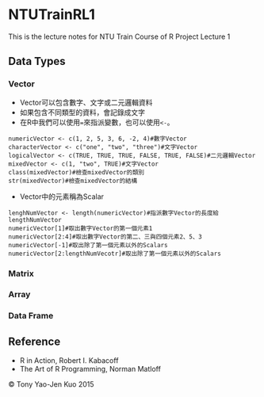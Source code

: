 # NTUTrainRL1
This is the lecture notes for NTU Train Course of R Project Lecture 1

## Data Types

### Vector

* Vector可以包含數字、文字或二元邏輯資料
* 如果包含不同類型的資料，會記錄成文字
* 在R中我們可以使用`=`來指派變數，也可以使用`<-`。

```
numericVector <- c(1, 2, 5, 3, 6, -2, 4)#數字Vector
characterVector <- c("one", "two", "three")#文字Vector
logicalVector <- c(TRUE, TRUE, TRUE, FALSE, TRUE, FALSE)#二元邏輯Vector
mixedVector <- c(1, "two", TRUE)#文字Vector
class(mixedVector)#檢查mixedVector的類別
str(mixedVector)#檢查mixedVector的結構
```

* Vector中的元素稱為Scalar

```
lenghNumVector <- length(numericVector)#指派數字Vector的長度給lengthNumVector
numericVector[1]#取出數字Vector的第一個元素1
numericVector[2:4]#取出數字Vector的第二、三與四個元素2、5、3
numericVector[-1]#取出除了第一個元素以外的Scalars
numericVector[2:lengthNumVecotr]#取出除了第一個元素以外的Scalars
```

### Matrix



### Array

### Data Frame

## Reference
* R in Action, Robert I. Kabacoff
* The Art of R Programming, Norman Matloff

&copy; Tony Yao-Jen Kuo 2015
